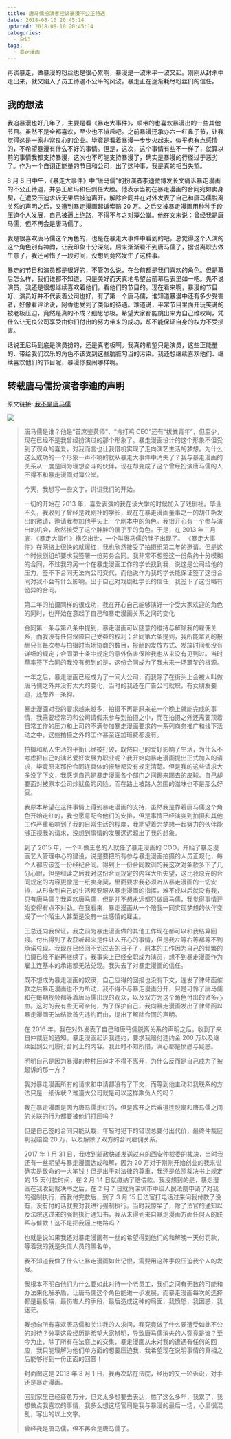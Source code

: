 ```yaml
---
title: 唐马儒扮演者控诉暴漫不公正待遇
date: 2018-08-10 20:45:14
updated: 2018-08-10 20:45:14
categories:
  - 杂记
tags:
  - 暴走漫画
---
```


再谈暴走，做暴漫的粉丝也是很心累啊，暴漫是一波未平一波又起。刚刚从封杀中走出来，就又陷入了员工待遇不公平的风波，暴走正在逐渐耗尽粉丝们的信任。

<!--more-->

## 我的想法

我追暴漫也好几年了，主要是看《暴走大事件》，顺带的也喜欢暴漫出的一些其他节目。虽然不是全都喜欢，至少也不排斥吧。之前暴漫还承办六一红鼻子节，让我觉得这是一家非常良心的企业。毕竟是看着暴漫一步步火起来，似乎也有点感情的，不希望暴漫有什么不好的事情。但是，这次，这个事情有些不一样了，就算以前的事情我都支持暴漫，这次也不可能支持暴漫了，确实是暴漫的行径过于恶劣了。作为一个自诩正能量的节目和公司，出了这种事，我是真的相当失望。

8 月 8 日中午，《暴走大事件》中“唐马儒”的扮演者李迪微博发长文痛诉暴走漫画的不公正待遇，并@王尼玛和任剑任大脸。他表示当初在暴走漫画的合同宛如卖身契，在遭受压迫求诉无果后被迫离开，解除合同并在对外发表了自己和唐马儒脱离关系的声明之后，又遭到暴走漫画起诉索赔 20 万。之后又被暴走漫画用种种手段压迫个人发展，自己被逼上绝路，不得不与之对簿公堂。他在文末说：曾经我是唐马儒，但不再会是唐马儒了。

我是很喜欢唐马儒这个角色的，也是在暴走大事件中看到的吧，总觉得这个人演的这个角色别有神韵，让我印象十分深刻。后来渐渐看不到唐马儒了，据说离职去做生意了，我还可惜了一段时间，没想到竟然发生了这种事。

暴走的节目和演员都是很好的，不管怎么说，在台前都是我们喜欢的角色。但是幕后怎么样，我们谁都不知道，只是美好而天真地希望台前幕后表里如一吧。先不说演员，我还是很想继续喜欢着他们，看他们的节目的。现在看来啊，暴漫的节目好、演员好并不代表着公司也好，有了第一个唐马儒，谁知道暴漫中还有多少受害者，好像看评论说，阿香也受到了类似的待遇。难道说，平常节目里面开玩笑说的被老板压迫，竟然是真的不成？细思恐极。希望大家都能跳出来为自己维权啊，凭什么让无良公司享受由你们付出的努力带来的成功，却不能保证自身的权力不受损害。

话说王尼玛到底是演员扮的，还是真老板啊。我真的希望只是演员，这些正能量的、带给我们欢乐的角色不该受到这些肮脏勾当的污染。我还想继续喜欢他们、继续喜欢他们的节目呢，暴漫你要闹哪样啊。

## 转载唐马儒扮演者李迪的声明

原文链接: [我不是唐马儒](https://weibo.com/ttarticle/p/show?id=2309404270717712632487#_rnd1533906636126)

![](https://img.iszy.xyz/20190318220353.png)

> 唐马儒是谁？他是“首席鉴黄师”、“肯打鸡 CEO”还有“拔粪青年”，但至少，现在已经不是我曾经扮演过的那个形象了。暴走漫画设计的这个形象不但受到了观众的喜爱，对我而言也让我借机实现了走向演艺生活的梦想。为什么这么成功的一个形象一声不响的就从暴走大事件中消失了？我与暴走漫画的关系从一度是同为理想奋斗的伙伴，现在却变成了这个曾经扮演唐马儒的人不得不和暴走漫画对簿公堂。
>
> 今天，我想写一些文字，讲讲我们的开始。
>
> 一切的开始在 2013 年，喜爱表演的我在读大学的时候加入了戏剧社。毕业不久，我收到了曾经是戏剧社的学长，现在在暴走漫画董事之一的胡任斯发出的邀请，邀请我参加他手头上一个剧本中的角色。我很开心有一个参与演出的机会，欣然接受了这个胖胖的傻乎乎的角色。于是，在 2013 年三月底，《暴走大事件》横空出世，一个叫唐马儒的胖子出现了。
> 《暴走大事件》在网络上很快的就爆红，我也欣然接受了拍摄组第二年的邀请。但是这个时候剧组却要求我签署一份劳务合同。我非常不想签这一份条约十分模糊的合同，不过我的另一个在暴走漫画工作的学长找到我，说这是公司给他的压力，签不下合同无法向公司交代，而他说作为我的学长能保证签了这份合同对我不会有什么影响。出于自己对戏剧社学长的信任，我签下了这份略有诡异的合同。
>
> 第二年的拍摄同样的很成功，我在开心自己能够演好一个受大家欢迎的角色的同时，也开始在意起了自己和暴走漫画关系之间的变化
>
> 合同第一条与第八条中提到，暴走漫画可以随意的维持与解除我的雇佣关系，而我没有任何保障自己受益的权利；合同第六条提到，我所能拿到的报酬只有每次参与拍摄时当场协商的数目，报酬的发放方式、发放时间都没有详细的规定；合同第十条中规定的意外伤害保险我也从来没有见到过。当时草率签下合同的我没有想到的是，这份合同成为了我未来一场噩梦的根源。
>
> 一年之后，暴走漫画已经成为了一间大公司，而我除了在街头上会被人叫做唐马儒之外并没有太大的变化，当时的我还在广告公司就职，有女朋友要追，还想养一条狗。
>
> 暴走漫画对我的要求越来越多，拍摄不再是原来花一个晚上就能完成的事情，我需要经常的和公司请假来参与到拍摄之中，而在拍摄之外还需要顶着日常工作的压力和上司的不满参加暴走漫画要求的一系列商务推广和线下活动之中，这些拍摄之外的工作甚至连加班费都没有。
>
> 拍摄和私人生活的平衡已经被打破，既然自己的爱好影响了生活，为什么不考虑把自己的演艺爱好发展为职业呢？我开始向暴走漫画提出正式加入的请求，毕竟原来那份合同连具体的报酬都没有规定清楚。但是我的这些请求大多没了下文，我感觉自己是暴走漫画各个部门之间踢来踢去的皮球。自己却要面对被原本公司炒鱿鱼的风险，而在路上被路人包围的滋味也不是那么好受。
>
> 我原本希望在这件事情上得到暴走漫画的支持，虽然我是靠着唐马儒这个角色开始走红的，我也愿意配合他们的安排，但是事情已经演变到拍摄和其他工作严重影响到了我的日常生活的程度，我期望着为梦想一起努力的伙伴能够正视我的请求，没想到事情的发展远远超出了我的想象。
>
> 到了 2015 年，一个叫做王总的人就任了暴走漫画的 COO，开始了暴走漫画艺人管理中心的建设，说是要把所有参与暴走漫画拍摄的人员正规化，每个人都应该签一份经纪合同。得到上一份合同教训的我这次对条款多下了几分心眼，但是细读之后我对这份合同规定的内容大所失望，这比我原先的合同规定的内容更像是一纸卖身契，里面要求我必须听从暴走漫画的一切安排，从形象到自己的生活都要服从暴走漫画的指挥，难不成以后就没有我，只有唐马儒？我喜欢唐马儒，但是并不想永远都只做唐马儒，我觉得事情开始变得有点不对劲。在我看来，暴走漫画从一个陪我一同实现梦想的伙伴变成了一个陌生人甚至是没有一丝感情的雇主。
>
> 王总还向我保证，我之前为暴走漫画做的其他工作现在都可以和我结算回报。付出得到了收获听起来是件让人开心的事情，但是我左等右等都等不到承诺兑现。我现在已经回不到过去的日子了，原本的工作因为自己的频繁的拍摄已经不能再继续了。我事实上已经全职成为演员，想不到暴走漫画作为雇主连基本的承诺都无法兑现。我失去了对暴走漫画的信任。
>
> 既不想成为暴走漫画的奴隶，自己应得的回报也没有下文，连发了律师函催款之后暴走漫画也不为所动，我不得不与暴走漫画分开，只是可怜了唐马儒和在每期视频都等着唐马儒出现的观众，以及双方为这个角色付出的诸多心血。这时的我有些无可奈何，为了保护自己，我向暴走漫画发出了律师函以暴走漫画无法结款首先违约而由，提出了解除合同的声明。
>
> 在 2016 年，我在对外发表了自己和唐马儒脱离关系的声明之后，收到了来自仲裁庭的通知。暴走漫画起诉我违约，要求我赔付违约金 200 万以及继续回到公司履行合同上的内容。我此时不知所措，满心都是愤懑与疑惑。
>
> 明明自己是因为暴漫的种种压迫才不得不离开，为什么反而是自己成为了被起诉的那一方？
>
> 我对暴走漫画所有的请求和申请都没有了下文，而等到他主动和我联系的方法只是一纸诉状？难道大公司就是可以这样欺负人的吗？
>
> 我在暴走漫画是因为唐马儒走红的，但是离开之后难道连脱离和唐马儒之间的关联的行为都要被他们打压吗？
>
> 但是自己签的合同只能认栽，年轻时犯下的错误总要付出代价，最终仲裁庭判我赔偿 20 万，以及解除了双方的合同雇佣关系。
>
> 2017 年 1 月 31 日，我收到邮政快递发送过来的西安仲裁委的裁决，当时我还有一丝期望与暴走漫画达成和解，因为 20 万对于刚刚开始创业的我来说确实是致命的一大笔钱！但是出于对法律的尊重，我还是依照裁决书上规定的 15 天付款时间，在 2 月 14 日就缴纳了赔偿款。我没想到的是，暴走漫画在我收到裁决书之后，在 2 月 7 日就向深圳市中级人民法院申请了对我的强制执行，而我付完款后，到了 3 月 15 日法官打电话过来问我付款了没有，没有付的话就要对我进行强制执行。当时我惊呆了，除了法官的通知以及法院送过来的强制执行通知书，我从未得到来自暴走漫画方面任何人的联系与催款！这不是把我逼上绝路吗？
>
> 也就是说如果我还对暴走漫画有一丝的希望得到他们的和解晚一天付罚款，等着我的就是失信人员的黑名单。
>
> 我不知道我做了什么让暴走漫画如此记恨，需要用这种手段压迫我个人的发展。
>
> 我根本不明白他们为什么要如此对待一个老员工，我们之间有无数的可能和办法来化解矛盾，让唐马儒这个角色能进一步发展，而暴走漫画每次的选择都是最极端，最伤害人的手段，最后造成这种的局面，我愤怒，我困惑，我迷茫。
>
> 我想向所有喜欢唐马儒和关注我的人求问，我究竟做了什么要遭受如此不公的对待？分享这段经历是希望大家辨明，导致唐马儒消失的人究竟是谁？至今为止，除了所有在法庭上的交集，暴走漫画从未对我的遭遇有任何的回应，我只能理解为他们单方面的想要压迫我，我希望现在说明事情的真相之后能够得到一份正面的回答！
>
> 封面图这是 2018 年 8 月 1 日，我再次站在法院，经历的又一轮诉讼，对手还是暴走漫画。
>
> 回到家里已经疲惫万分，但又太多想要去表达，憋了这么多年，我累了，我想做点我喜欢的事情，我多么想这场官司是我与暴漫的最后一场，心里很混乱，写出的以上文字。
>
> 曾经我是唐马儒，但不再会是唐马儒了。​​​​
